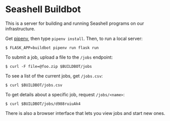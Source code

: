 Seashell Buildbot
=================

This is a server for building and running Seashell programs on our infrastructure.

Get [pipenv][], then type `pipenv install`.
Then, to run a local server:

    $ FLASK_APP=buildbot pipenv run flask run

To submit a job, upload a file to the `/jobs` endpoint:

    $ curl -F file=@foo.zip $BUILDBOT/jobs

To see a list of the current jobs, get `/jobs.csv`:

    $ curl $BUILDBOT/jobs.csv

To get details about a specific job, request `/jobs/<name>`:

    $ curl $BUILDBOT/jobs/d988ruiuAk4

There is also a browser interface that lets you view jobs and start new ones.

[pipenv]: http://pipenv.org
